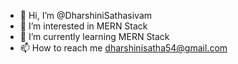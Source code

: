 - 👋 Hi, I’m @DharshiniSathasivam
- 👀 I’m interested in MERN Stack
- 🌱 I’m currently learning MERN Stack
- 📫 How to reach me dharshinisatha54@gmail.com

<!---
DharshiniSathasivam/DharshiniSathasivam is a ✨ special ✨ repository because its `README.md` (this file) appears on your GitHub profile.
You can click the Preview link to take a look at your changes.
--->
